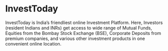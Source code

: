 # InvestToday
InvestToday is India’s friendliest online Investment Platform. Here, Investors (resident Indians and INRs) get access to wide range of Mutual Funds, Equities from the Bombay Stock Exchange (BSE), Corporate Deposits from premium companies, and various other investment products in one convenient online location.
